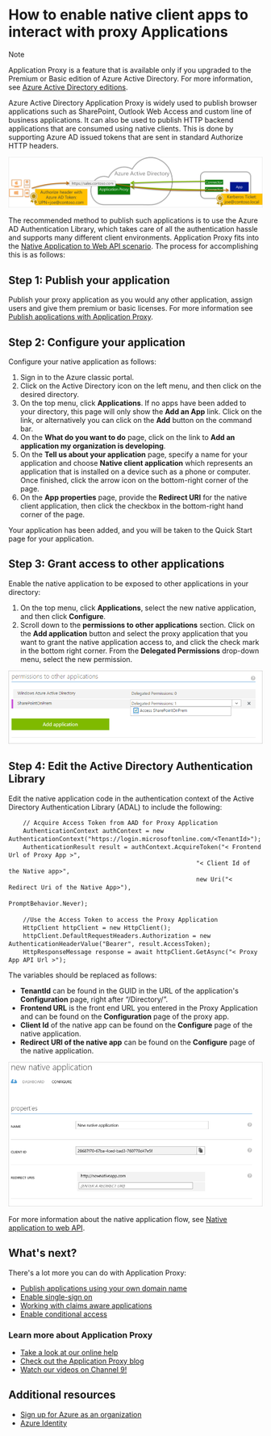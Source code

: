 <properties
    pageTitle="How to enable publishing of native client apps with proxy applications | Microsoft Azure"
    description="Covers how to enable native client apps to communicate with Azure AD Application Proxy Connector to provide secure remote access to your on-premises apps."
    services="active-directory"
    documentationCenter=""
    authors="kgremban"
    manager="stevenpo"
    editor=""/>

<tags
    ms.service="active-directory"
    ms.workload="identity"
    ms.tgt_pltfrm="na"
    ms.devlang="na"
    ms.topic="article"
    ms.date="01/06/2016"
    ms.author="kgremban"/>

# How to enable native client apps to interact with proxy Applications
> [!NOTE]
> Application Proxy is a feature that is available only if you upgraded to the Premium or Basic edition of Azure Active Directory. For more information, see [Azure Active Directory editions](active-directory-editions.md).
> 
> 
Azure Active Directory Application Proxy is widely used to publish browser applications such as SharePoint, Outlook Web Access and custom line of business applications. It can also be used to publish HTTP backend applications that are consumed using native clients. This is done by supporting Azure AD issued tokens that are sent in standard Authorize HTTP headers.

![Relationship between end users, Azure Active Directory, and published applications](./media/active-directory-application-proxy-native-client/richclientflow.png)

The recommended method to publish such applications is to use the Azure AD Authentication Library, which takes care of all the authentication hassle and supports many different client environments. Application Proxy fits into the [Native Application to Web API scenario](active-directory-authentication-scenarios.md#native-application-to-web-api). The process for accomplishing this is as follows:

## Step 1: Publish your application
Publish your proxy application as you would any other application, assign users and give them premium or basic licenses. For more information see  [Publish applications with Application Proxy](active-directory-application-proxy-publish.md).

## Step 2: Configure your application
Configure your native application as follows:

1. Sign in to the Azure classic portal.
2. Click on the Active Directory icon on the left menu, and then click on the desired directory.
3. On the top menu, click **Applications**. If no apps have been added to your directory, this page will only show the **Add an App** link. Click on the link, or alternatively you can click on the **Add** button on the command bar.
4. On the **What do you want to do** page, click on the link to **Add an application my organization is developing**.
5. On the **Tell us about your application** page, specify a name for your application and choose **Native client application** which represents an application that is installed on a device such as a phone or computer. Once finished, click the arrow icon on the bottom-right corner of the page.
6. On the **App properties** page, provide the **Redirect URI** for the native client application, then click the checkbox in the bottom-right hand corner of the page.

Your application has been added, and you will be taken to the Quick Start page for your application.

## Step 3: Grant access to other applications
Enable the native application to be exposed to other applications in your directory:

1. On the top menu, click **Applications**, select the new native application, and then click **Configure**.
2. Scroll down to the **permissions to other applications** section. Click on the **Add application** button and select the proxy application that you want to grant the native application access to, and click the check mark in the bottom right corner. From the **Delegated Permissions** drop-down menu, select the new permission.

![Permissions to other applications screenshot - add application](./media/active-directory-application-proxy-native-client/delegate_native_app.png)

## Step 4: Edit the Active Directory Authentication Library
Edit the native application code in the authentication context of the Active Directory Authentication Library (ADAL) to include the following:

        // Acquire Access Token from AAD for Proxy Application
        AuthenticationContext authContext = new AuthenticationContext("https://login.microsoftonline.com/<TenantId>");
        AuthenticationResult result = authContext.AcquireToken("< Frontend Url of Proxy App >",
                                                        "< Client Id of the Native app>",
                                                        new Uri("< Redirect Uri of the Native App>"),
                                                        PromptBehavior.Never);

        //Use the Access Token to access the Proxy Application
        HttpClient httpClient = new HttpClient();
        httpClient.DefaultRequestHeaders.Authorization = new AuthenticationHeaderValue("Bearer", result.AccessToken);
        HttpResponseMessage response = await httpClient.GetAsync("< Proxy App API Url >");

The variables should be replaced as follows:

* **TenantId** can be found in the GUID in the URL of the application's **Configuration** page, right after “/Directory/”.
* **Frontend URL** is the front end URL you entered in the Proxy Application and can be found on the **Configuration** page of the proxy app.
* **Client Id** of the native app can be found on the **Configure** page of the native application.
* **Redirect URI of the native app** can be found on the **Configure** page of the native application.

![New native application configure page screenshot](./media/active-directory-application-proxy-native-client/new_native_app.png)

For more information about the native application flow, see [Native application to web API](active-directory-authentication-scenarios.md#native-application-to-web-api).

## What's next?
There's a lot more you can do with Application Proxy:

* [Publish applications using your own domain name](active-directory-application-proxy-custom-domains.md)
* [Enable single-sign on](active-directory-application-proxy-sso-using-kcd.md)
* [Working with claims aware applications](active-directory-application-proxy-claims-aware-apps.md)
* [Enable conditional access](active-directory-application-proxy-conditional-access.md)

### Learn more about Application Proxy
* [Take a look at our online help](active-directory-application-proxy-enable.md)
* [Check out the Application Proxy blog](http://blogs.technet.com/b/applicationproxyblog/)
* [Watch our videos on Channel 9!](http://channel9.msdn.com/events/Ignite/2015/BRK3864)

## Additional resources
* [Sign up for Azure as an organization](sign-up-organization.md)
* [Azure Identity](fundamentals-identity.md)

